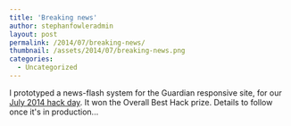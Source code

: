 ```yaml
---
title: 'Breaking news'
author: stephanfowleradmin
layout: post
permalink: /2014/07/breaking-news/
thumbnail: /assets/2014/07/breaking-news.png
categories:
  - Uncategorized
---
```


I prototyped a news-flash system for the Guardian responsive site, for our [July 2014 hack day](http://www.theguardian.com/info/developer-blog/2014/jul/14/-sp-guardian-hack-day-july-2014-live-blog). It won the Overall Best Hack prize. Details to follow once it's in production...
